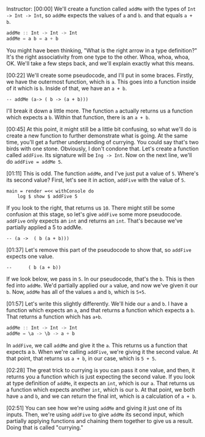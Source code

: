Instructor: [00:00] We'll create a function called `addMe` with the types of `Int -> Int -> Int`, so `addMe` expects the values of `a` and `b`. and that equals `a + b`. 

```javascript
addMe :: Int -> Int -> Int
addMe = a b = a + b
```

You might have been thinking, "What is the right arrow in a type definition?" It's the right associativity from one type to the other. Whoa, whoa, whoa, OK. We'll take a few steps back, and we'll explain exactly what this means.

[00:22] We'll create some pseudocode, and I'll put in some braces. Firstly, we have the outermost function, which is `a`. This goes into a function inside of it which is `b`. Inside of that, we have an `a + b`. 


```
-- addMe (a-> ( b -> (a + b)))
```

I'll break it down a little more. The function `a` actually returns us a function which expects a `b`. Within that function, there is an `a + b`.

[00:45] At this point, it might still be a little bit confusing, so what we'll do is create a new function to further demonstrate what is going. At the same time, you'll get a further understanding of currying. You could say that's two birds with one stone. Obviously, I don't condone that. Let's create a function called `addFive`. Its signature will be `Ing -> Int`. Now on the next line, we'll do `addFive = addMe 5`.

[01:11] This is odd. The function `addMe`, and I've just put a value of `5`. Where's its second value? First, let's see it in action, `addFive` with the value of `5`. 

```
main = render =<< withConsole do 
    log $ show $ addFive 5
```

If you look to the right, that returns us `10`. There might still be some confusion at this stage, so let's give `addFive` some more pseudocode. `addFive` only expects an `int` and returns an `int`. That's because we've partially applied a 5 to addMe.

```
-- (a ->  ( b (a + b)))
```

[01:37] Let's remove this part of the pseudocode to show that, so `addFive` expects one value. 

```
--      ( b (a + b))
```

If we look below, we pass in `5`. In our pseudocode, that's the `b`. This is then fed into `addMe`. We'd partially applied our `a` value, and now we've given it our `b`. Now, `addMe` has all of the values `a` and `b`, which is `5+5`.

[01:57] Let's write this slightly differently. We'll hide our `a` and `b`. I have a function which expects an `a`, and that returns a function which expects a `b`. That returns a function which has `a+b`. 

```javascript
addMe :: Int -> Int -> Int
addMe = \a -> \b -> a + b
```

In `addFive`, we call `addMe` and give it the `a`. This returns us a function that expects a `b`. When we're calling `addFive`, we're giving it the second value. At that point, that returns us `a + b`, in our case, which is `5 + 5`.

[02:28] The great trick to currying is you can pass it one value, and then, it returns you a function which is just expecting the second value. If you look at type definition of `addMe`, it expects an `int`, which is our `a`. That returns us a function which expects another `int`, which is our `b`. At that point, we both have `a` and `b`, and we can return the final int, which is a calculation of `a + b`.

[02:51] You can see how we're using `addMe` and giving it just one of its inputs. Then, we're using `addFive` to give `addMe` its second input, which partially applying functions and chaining them together to give us a result. Doing that is called "currying."